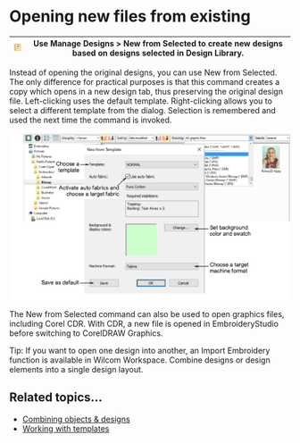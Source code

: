 # Opening new files from existing

| ![NewFromSelected.png](assets/NewFromSelected.png) | Use Manage Designs > New from Selected to create new designs based on designs selected in Design Library. |
| -------------------------------------------------- | --------------------------------------------------------------------------------------------------------- |

Instead of opening the original designs, you can use New from Selected. The only difference for practical purposes is that this command creates a copy which opens in a new design tab, thus preserving the original design file. Left-clicking uses the default template. Right-clicking allows you to select a different template from the dialog. Selection is remembered and used the next time the command is invoked.

![manage_designs00034.png](assets/manage_designs00034.png)

The New from Selected command can also be used to open graphics files, including Corel CDR. With CDR, a new file is opened in EmbroideryStudio before switching to CorelDRAW Graphics.

Tip: If you want to open one design into another, an Import Embroidery function is available in Wilcom Workspace. Combine designs or design elements into a single design layout.

## Related topics...

- [Combining objects & designs](../../Modifying/combine/Combining_objects_designs)
- [Working with templates](../../Digitizing/properties/Working_with_templates)
